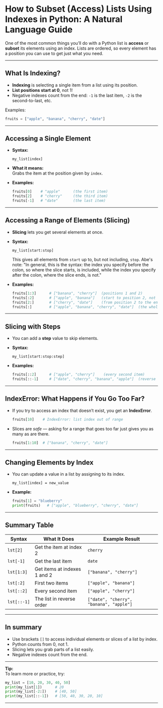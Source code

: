 # How to Subset (Access) Lists Using Indexes in Python: A Natural Language Guide

One of the most common things you’ll do with a Python list is **access** or **subset** its elements using an index. Lists are ordered, so every element has a position you can use to get just what you need.

---

## What Is Indexing?

- **Indexing** is selecting a single item from a list using its position.
- **List positions start at 0**, not 1!
- Negative indexes count from the end: `-1` is the last item, `-2` is the second-to-last, etc.

Examples:

```python
fruits = ["apple", "banana", "cherry", "date"]
```

---

## Accessing a Single Element

- **Syntax:**
    ```
    my_list[index]
    ```
- **What it means:**  
    Grabs the item at the position given by `index`.

- **Examples:**
    ```python
    fruits[0]    # "apple"      (the first item)
    fruits[2]    # "cherry"     (the third item)
    fruits[-1]   # "date"       (the last item)
    ```

---

## Accessing a Range of Elements (Slicing)

- **Slicing** lets you get several elements at once.
- **Syntax:**
    ```
    my_list[start:stop]
    ```
    This gives all elements from `start` up to, but not including, `stop`.
  Abe's note: "In general, this is the syntax: the index you specify before the colon, so where the slice starts, is included, while the index you specify after the colon, where the slice ends, is not."

- **Examples:**
    ```python
    fruits[1:3]      # ["banana", "cherry"]  (positions 1 and 2)
    fruits[:2]       # ["apple", "banana"]   (start to position 2, not including 2)
    fruits[2:]       # ["cherry", "date"]    (from position 2 to the end)
    fruits[:]        # ["apple", "banana", "cherry", "date"]  (the whole list)
    ```

---

## Slicing with Steps

- You can add a **step** value to skip elements.
- **Syntax:**
    ```
    my_list[start:stop:step]
    ```

- **Examples:**
    ```python
    fruits[::2]      # ["apple", "cherry"]    (every second item)
    fruits[::-1]     # ["date", "cherry", "banana", "apple"]  (reverse the list)
    ```

---

## IndexError: What Happens if You Go Too Far?

- If you try to access an index that doesn’t exist, you get an **IndexError**.
    ```python
    fruits[10]    # IndexError: list index out of range
    ```
- Slices are *safe* — asking for a range that goes too far just gives you as many as are there.
    ```python
    fruits[1:10]  # ["banana", "cherry", "date"]
    ```

---

## Changing Elements by Index

- You can update a value in a list by assigning to its index.
    ```
    my_list[index] = new_value
    ```

- **Example:**
    ```python
    fruits[1] = "blueberry"
    print(fruits)   # ["apple", "blueberry", "cherry", "date"]
    ```

---

## Summary Table

| Syntax             | What It Does                             | Example Result                     |
|--------------------|------------------------------------------|------------------------------------|
| `lst[2]`           | Get the item at index 2                  | `cherry`                           |
| `lst[-1]`          | Get the last item                        | `date`                             |
| `lst[1:3]`         | Get items at indexes 1 and 2             | `["banana", "cherry"]`             |
| `lst[:2]`          | First two items                          | `["apple", "banana"]`              |
| `lst[::2]`         | Every second item                        | `["apple", "cherry"]`              |
| `lst[::-1]`        | The list in reverse order                | `["date", "cherry", "banana", "apple"]` |

---

## In summary

- Use brackets `[]` to access individual elements or slices of a list by index.
- Python counts from 0, not 1.
- Slicing lets you grab parts of a list easily.
- Negative indexes count from the end.

---

**Tip:**  
To learn more or practice, try:

```python
my_list = [10, 20, 30, 40, 50]
print(my_list[1])      # 20
print(my_list[-2:])    # [40, 50]
print(my_list[::-1])   # [50, 40, 30, 20, 10]
```

---
